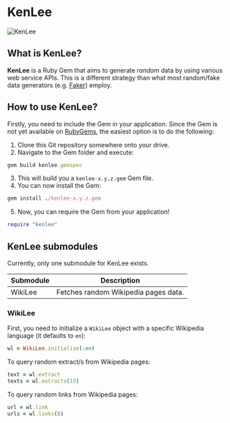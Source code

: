 # KenLee

![KenLee](https://coubsecure-a.akamaihd.net/get/b8/p/coub/simple/cw_timeline_pic/4ab1abe9170/4a7bc3ab94f86a511f38a/med_1412069622_image.jpg)

## What is KenLee?

**KenLee** is a Ruby Gem that aims to generate *random* data by using various web service APIs. This is a different strategy than what most random/fake data generators (e.g. [Faker](https://github.com/stympy/faker)) employ.

## How to use KenLee?

Firstly, you need to include the Gem in your application. Since the Gem is not yet available on [RubyGems](https://rubygems.org/), the easiest option is to do the following:

1. Clone this Git repository somewhere onto your drive.
2. Navigate to the Gem folder and execute:
```ruby
gem build kenlee.gemspec
```
3. This will build you a `kenlee-x.y.z.gem` Gem file.
4. You can now install the Gem:
```ruby
gem install ./kenlee-x.y.z.gem
```
5. Now, you can require the Gem from your application!
```ruby
require "kenlee"
```

## KenLee submodules

Currently, only one submodule for KenLee exists.

| **Submodule** | **Description**                      |
|---------------|--------------------------------------|
| WikiLee       | Fetches random Wikipedia pages data. |

### WikiLee

First, you need to initialize a `WikiLee` object with a specific Wikipedia language (it defaults to `en`):
```ruby
wl = WikiLee.initialize(:en)
```
To query random extract/s from Wikipedia pages:
```ruby
text = wl.extract
texts = wl.extracts(15)
```
To query random links from Wikipedia pages:
```ruby
url = wl.link
urls = wl.links(8)
```

